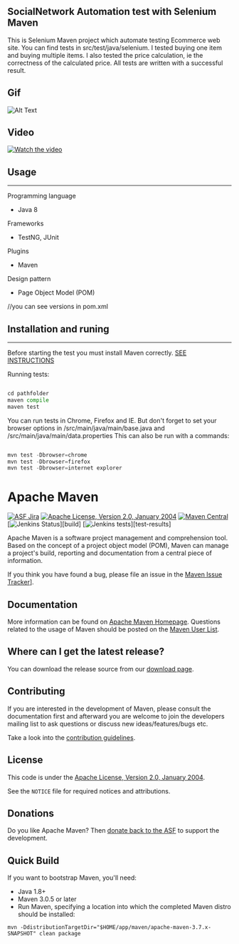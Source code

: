 ## SocialNetwork Automation test with Selenium Maven

This is Selenium Maven project which automate testing Ecommerce web site. You can find tests in src/test/java/selenium. I tested buying one item and buying multiple items. I also tested the price calculation, ie the correctness of the calculated price. All tests are  written with a successful result.

## Gif 
![Alt Text](https://github.com/FahirL/Ecommerce-SeleniumAutomation-TestNG/blob/master/ecommerce1.gif?raw=true)

## Video

[![Watch the video](https://i.ibb.co/vHq29P9/tomb.png)](https://www.loom.com/share/460b1cfc943244b4b25f8d95ffefcf04)


## Usage
-------
Programming language
- Java 8

Frameworks
- TestNG, JUnit

Plugins
- Maven

Design pattern
- Page Object Model (POM)

//you can see versions in pom.xml

## Installation and runing
-------
Before starting the test you must install Maven correctly. [SEE INSTRUCTIONS](https://maven.apache.org/install.html)

Running tests:

```python

cd pathfolder
maven compile
maven test

```
You can run tests in Chrome, Firefox and IE. But don't forget to set your browser options in /src/main/java/main/base.java and /src/main/java/main/data.properties
This can also be run with a commands:

```python

mvn test -Dbrowser=chrome
mvn test -Dbrowser=firefox
mvn test -Dbrowser=internet explorer

```

Apache Maven
============

[![ASF Jira](https://img.shields.io/endpoint?url=https%3A%2F%2Fmaven.apache.org%2Fbadges%2Fasf_jira-MNG.json)][jira]
[![Apache License, Version 2.0, January 2004](https://img.shields.io/github/license/apache/maven.svg?label=License)][license]
[![Maven Central](https://img.shields.io/maven-central/v/org.apache.maven/apache-maven.svg?label=Maven%20Central)](https://search.maven.org/artifact/org.apache.maven/apache-maven)
[![Jenkins Status](https://img.shields.io/jenkins/s/https/ci-builds.apache.org/job/Maven/job/maven-box/job/maven/job/master.svg?)][build]
[![Jenkins tests](https://img.shields.io/jenkins/t/https/ci-builds.apache.org/job/Maven/job/maven-box/job/maven/job/master.svg?)][test-results]


Apache Maven is a software project management and comprehension tool. Based on
the concept of a project object model (POM), Maven can manage a project's
build, reporting and documentation from a central piece of information.

If you think you have found a bug, please file an issue in the [Maven Issue Tracker][jira]].

Documentation
-------------

More information can be found on [Apache Maven Homepage][maven-home].
Questions related to the usage of Maven should be posted on
the [Maven User List][users-list].


Where can I get the latest release?
-----------------------------------
You can download the release source from our [download page][maven-download].

Contributing
------------

If you are interested in the development of Maven, please consult the 
documentation first and afterward you are welcome to join the developers 
mailing list to ask questions or discuss new ideas/features/bugs etc.

Take a look into the [contribution guidelines](CONTRIBUTING.md).

License
-------
This code is under the [Apache License, Version 2.0, January 2004][license].

See the `NOTICE` file for required notices and attributions.

Donations
---------
Do you like Apache Maven? Then [donate back to the ASF](https://www.apache.org/foundation/contributing.html) to support the development.

Quick Build
-------
If you want to bootstrap Maven, you'll need:
- Java 1.8+
- Maven 3.0.5 or later
- Run Maven, specifying a location into which the completed Maven distro should be installed:
```
mvn -DdistributionTargetDir="$HOME/app/maven/apache-maven-3.7.x-SNAPSHOT" clean package
```


[home]: https://maven.apache.org/
[jira]: https://issues.apache.org/jira/projects/MNG/
[license]: https://www.apache.org/licenses/LICENSE-2.0
[build]: https://ci-builds.apache.org/job/Maven/job/maven-box/job/maven/job/master/
[test-results]: https://ci-builds.apache.org/job/Maven/job/maven-box/job/maven/job/master/lastCompletedBuild/testReport/
[build-status]: https://img.shields.io/jenkins/s/https/ci-builds.apache.org/job/Maven/job/maven-box/job/maven/job/master.svg?
[build-tests]: https://img.shields.io/jenkins/t/https/ci-builds.apache.org/job/Maven/job/maven-box/job/maven/job/master.svg?
[maven-home]: https://maven.apache.org/
[maven-download]: https://maven.apache.org/download.cgi
[users-list]: https://maven.apache.org/mailing-lists.html
[dev-ml-list]: https://www.mail-archive.com/dev@maven.apache.org/
[code-style]: http://maven.apache.org/developers/conventions/code.html
[core-it]: https://maven.apache.org/core-its/core-it-suite/
[building-maven]: https://maven.apache.org/guides/development/guide-building-maven.html
[cla]: https://www.apache.org/licenses/#clas

